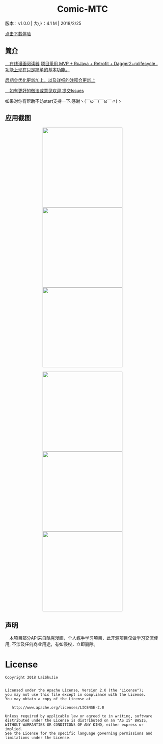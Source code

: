 <p align="center">
<h1 align="center">Comic-MTC</h1>
</p>
版本：v1.0.0 | 大小：4.1 M | 2018/2/25 

<a href="https://github.com/laishujie/APk/raw/master/apk/MTC_1.0_2018-02-26_release.apk">点击下载体验
 

## 简介
　在线漫画阅读器,项目采用 MVP + RxJava + Retrofit + Dagger2+rxlifecycle .功能上现在只是简单的基本功能。

后期会优化更新加上，以及详细的注释会更新上
 
　如有更好的做法或意见欢迎 <a href="https://github.com/laishujie/Comic-MTC/issues">提交Issues</a>

如果对你有帮助不妨start支持一下.感谢ヽ(￣ω￣(￣ω￣〃)ゝ

## 应用截图
<p align="center">

<img src="https://github.com/laishujie/Comic-MTC/blob/master/screenshot/home.png" width="260"/>

<img src="https://github.com/laishujie/Comic-MTC/blob/master/screenshot/home2.png" width="260"/>

<img src="https://github.com/laishujie/Comic-MTC/blob/master/screenshot/Collection.png" width="260"/>

</p>

<p align="center">

<img src="https://github.com/laishujie/Comic-MTC/blob/master/screenshot/search.png" width="260"/>

<img src="https://github.com/laishujie/Comic-MTC/blob/master/screenshot/des.png" width="260"/>

<img src="https://github.com/laishujie/Comic-MTC/blob/master/screenshot/find2.png" width="260"/>

</p>

## 声明
　本项目部分API来自酷克漫画，个人练手学习项目，此开源项目仅做学习交流使用, 不涉及任何商业用途，有如侵权，立即删除。

License
=======

    Copyright 2018 LaiShuJie


    Licensed under the Apache License, Version 2.0 (the "License");
    you may not use this file except in compliance with the License.
    You may obtain a copy of the License at

       http://www.apache.org/licenses/LICENSE-2.0

    Unless required by applicable law or agreed to in writing, software
    distributed under the License is distributed on an "AS IS" BASIS,
    WITHOUT WARRANTIES OR CONDITIONS OF ANY KIND, either express or implied.
    See the License for the specific language governing permissions and
    limitations under the License.
